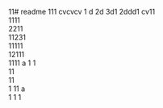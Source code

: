 11# readme 111
cvcvcv
1 d
2d
3d1 
2ddd1 
cv11  
1111  
2211   
11231     
11111        
12111              
1111   a 
1  1   
11      
11    
1 
11   a  
1 
1 
1
  
